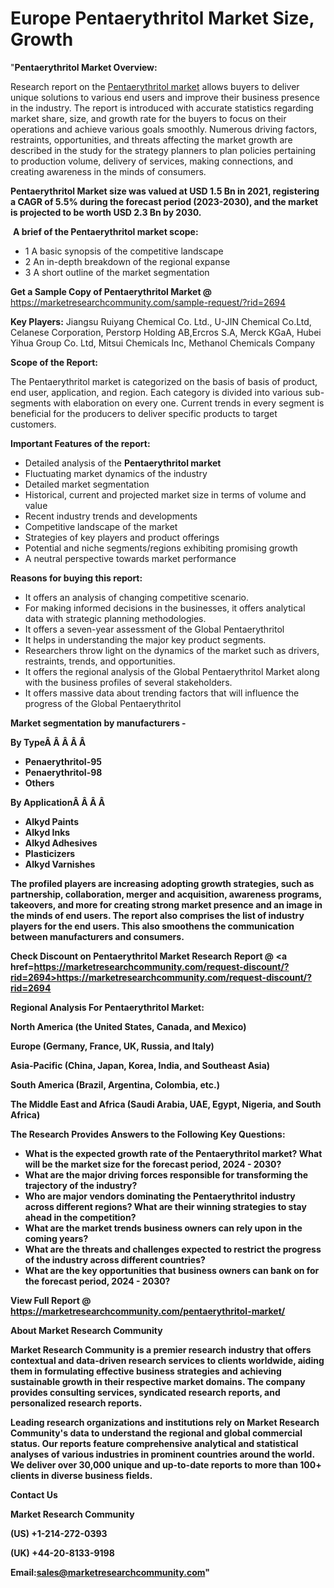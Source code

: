 # Europe Pentaerythritol Market Size, Growth
"<strong>Pentaerythritol Market Overview:</strong>

Research report on the <a href=https://marketresearchcommunity.com/pentaerythritol-market/>Pentaerythritol market</a> allows buyers to deliver unique solutions to various end users and improve their business presence in the industry. The report is introduced with accurate statistics regarding market share, size, and growth rate for the buyers to focus on their operations and achieve various goals smoothly. Numerous driving factors, restraints, opportunities, and threats affecting the market growth are described in the study for the strategy planners to plan policies pertaining to production volume, delivery of services, making connections, and creating awareness in the minds of consumers.

<strong>Pentaerythritol Market size was valued at USD 1.5 Bn in 2021, registering a CAGR of 5.5% during the forecast period (2023-2030), and the market is projected to be worth USD 2.3 Bn by 2030.</strong>

 <Strong>A brief of the Pentaerythritol market scope:</Strong>
<ul>
 <li>1  A basic synopsis of the competitive landscape</li>
 <li>2  An in-depth breakdown of the regional expanse</li>
 <li>3  A short outline of the market segmentation</li>
</ul>
<strong>Get a Sample Copy of Pentaerythritol Market @ </b></strong><a href=https://marketresearchcommunity.com/sample-request/?rid=2694><u>https://marketresearchcommunity.com/sample-request/?rid=2694</u></a>

<strong>Key Players:</strong> 
Jiangsu Ruiyang Chemical Co. Ltd., U-JIN Chemical Co.Ltd, Celanese Corporation, Perstorp Holding AB,Ercros S.A, Merck KGaA, Hubei Yihua Group Co. Ltd, Mitsui Chemicals Inc, Methanol Chemicals Company

<strong>Scope of the Report:</strong>

The Pentaerythritol market is categorized on the basis of basis of product, end user, application, and region. Each category is divided into various sub-segments with elaboration on every one. Current trends in every segment is beneficial for the producers to deliver specific products to target customers.

<strong><b>Important Features of the report:</b></strong>
<ul>
  <li>Detailed analysis of the <strong><b>Pentaerythritol </b></strong><strong><b>market</b></strong></li>
  <li>Fluctuating market dynamics of the industry</li>
  <li>Detailed market segmentation</li>
  <li>Historical, current and projected market size in terms of volume and value</li>
  <li>Recent industry trends and developments</li>
  <li>Competitive landscape of the market</li>
  <li>Strategies of key players and product offerings</li>
  <li>Potential and niche segments/regions exhibiting promising growth</li>
  <li>A neutral perspective towards market performance</li>
</ul>
<strong><b>Reasons for buying this report:</b></strong>
<ul>
  <li>It offers an analysis of changing competitive scenario.</li>
  <li>For making informed decisions in the businesses, it offers analytical data with strategic planning methodologies.</li>
  <li>It offers a seven-year assessment of the Global Pentaerythritol</li>
  <li>It helps in understanding the major key product segments.</li>
  <li>Researchers throw light on the dynamics of the market such as drivers, restraints, trends, and opportunities.</li>
  <li>It offers the regional analysis of the Global Pentaerythritol Market along with the business profiles of several stakeholders.</li>
  <li>It offers massive data about trending factors that will influence the progress of the Global Pentaerythritol</li>
</ul>

<strong>Market segmentation by manufacturers -</strong>


<strong><strong>By TypeÂ Â Â Â Â  </strong></h4>
<ul>
 	<li>Penaerythritol-95</li>
 	<li>Penaerythritol-98</li>
 	<li>Others</li>
</ul>
<strong><strong>By ApplicationÂ Â Â Â  </strong></h4>
<ul>
 	<li>Alkyd Paints</li>
 	<li>Alkyd Inks</li>
 	<li>Alkyd Adhesives</li>
 	<li>Plasticizers</li>
 	<li>Alkyd Varnishes</li>
</ul>

The profiled players are increasing adopting growth strategies, such as partnership, collaboration, merger and acquisition, awareness programs, takeovers, and more for creating strong market presence and an image in the minds of end users. The report also comprises the list of industry players for the end users. This also smoothens the communication between manufacturers and consumers.

<strong><b>Check Discount on Pentaerythritol Market Research Report @ </b></strong><a href=https://marketresearchcommunity.com/request-discount/?rid=2694><u>https://marketresearchcommunity.com/request-discount/?rid=2694</u></a>

<strong>Regional Analysis For Pentaerythritol Market:</strong>

<strong>North America</strong> (the United States, Canada, and Mexico)

<strong>Europe</strong> (Germany, France, UK, Russia, and Italy)

<strong>Asia-Pacific</strong> (China, Japan, Korea, India, and Southeast Asia)

<strong>South America</strong> (Brazil, Argentina, Colombia, etc.)

<strong>The Middle East and Africa</strong> (Saudi Arabia, UAE, Egypt, Nigeria, and South Africa)

<strong>The Research Provides Answers to the Following Key Questions:</strong>
<ul>
 	<li>What is the expected growth rate of the Pentaerythritol market? What will be the market size for the forecast period, 2024 - 2030?</li>
 	<li>What are the major driving forces responsible for transforming the trajectory of the industry?</li>
 	<li>Who are major vendors dominating the Pentaerythritol industry across different regions? What are their winning strategies to stay ahead in the competition?</li>
 	<li>What are the market trends business owners can rely upon in the coming years?</li>
 	<li>What are the threats and challenges expected to restrict the progress of the industry across different countries?</li>
 	<li>What are the key opportunities that business owners can bank on for the forecast period, 2024 - 2030?</li>
</ul>

<strong>View Full Report @</strong> <a href=https://marketresearchcommunity.com/pentaerythritol-market/>https://marketresearchcommunity.com/pentaerythritol-market/</a>

<strong>About Market Research Community</strong>

Market Research Community is a premier research industry that offers contextual and data-driven research services to clients worldwide, aiding them in formulating effective business strategies and achieving sustainable growth in their respective market domains. The company provides consulting services, syndicated research reports, and personalized research reports.

Leading research organizations and institutions rely on Market Research Community's data to understand the regional and global commercial status. Our reports feature comprehensive analytical and statistical analyses of various industries in prominent countries around the world. We deliver over 30,000 unique and up-to-date reports to more than 100+ clients in diverse business fields.

<strong>Contact Us</strong>

<strong>Market Research Community</strong>

(US) +1-214-272-0393

(UK) +44-20-8133-9198

<strong>Email:</strong>sales@marketresearchcommunity.com"
